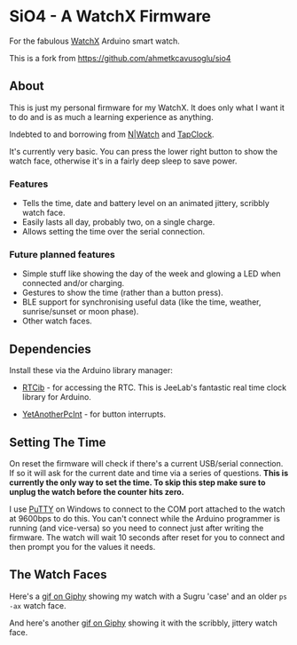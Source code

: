 # SiO4 - A WatchX Firmware

For the fabulous [WatchX](https://watchx.io/) Arduino smart watch.

This is a fork from https://github.com/ahmetkcavusoglu/sio4

## About

This is just my personal firmware for my WatchX.  It does only what I want it to do and is as much a learning experience as anything.

Indebted to and borrowing from [N|Watch](https://github.com/zkemble/NWatch) and [TapClock](https://github.com/venice1200/TapClock).

It's currently very basic.  You can press the lower right button to show the watch face, otherwise it's in a fairly deep sleep to save power.

### Features

 - Tells the time, date and battery level on an animated jittery, scribbly watch face.
 - Easily lasts all day, probably two, on a single charge.
 - Allows setting the time over the serial connection.

### Future planned features

 - Simple stuff like showing the day of the week and glowing a LED when connected and/or charging.
 - Gestures to show the time (rather than a button press).
 - BLE support for synchronising useful data (like the time, weather, sunrise/sunset or moon phase).
 - Other watch faces.

## Dependencies

Install these via the Arduino library manager:

 - [RTCib](https://github.com/adafruit/RTClib) - for accessing the RTC. This is JeeLab's fantastic real time clock library for Arduino.

 - [YetAnotherPcInt](https://github.com/paulo-raca/YetAnotherArduinoPcIntLibrary) - for button interrupts.

## Setting The Time

On reset the firmware will check if there's a current USB/serial connection.  If so it will ask for the current date and time via a series of questions.  **This is currently the only way to set the time.  To skip this step make sure to unplug the watch before the counter hits zero.**

I use [PuTTY](https://www.chiark.greenend.org.uk/~sgtatham/putty) on Windows to connect to the COM port attached to the watch at 9600bps to do this.  You can't connect while the Arduino programmer is running (and vice-versa) so you need to connect just after writing the firmware.  The watch will wait 10 seconds after reset for you to connect and then prompt you for the values it needs.

## The Watch Faces

Here's a [gif on Giphy](https://giphy.com/gifs/UtP27vEWcgTxiksHSQ/html5) showing my watch with a Sugru 'case' and an older `ps -ax` watch face.

And here's another [gif on Giphy](https://giphy.com/gifs/ZFEoJ0l3QtqALSpcTs/html5) showing it with the scribbly, jittery watch face.

